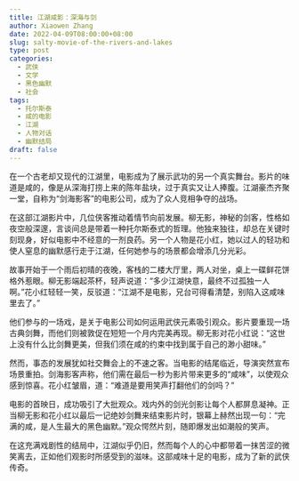 ```yaml
---
title: 江湖咸影：深海与剑
author: Xiaowen Zhang
date: 2022-04-09T08:00:00+08:00
slug: salty-movie-of-the-rivers-and-lakes
type: post
categories:
  - 武侠
  - 文学
  - 黑色幽默
  - 社会
tags:
  - 托尔斯泰
  - 咸的电影
  - 江湖
  - 人物对话
  - 幽默结局
draft: false
---
```


在一个古老却又现代的江湖里，电影成为了展示武功的另一个真实舞台。影片的味道是咸的，像是从深海打捞上来的陈年盐块，过于真实又让人捧腹。江湖豪杰齐聚一堂，自称为“剑海影客”的电影公司，成为了众人竞相争夺的战场。

在这部江湖影片中，几位侠客推动着情节向前发展。柳无影，神秘的剑客，性格如夜空般深邃，言谈间总是带着一种托尔斯泰式的哲理。他独来独往，却总在关键时刻现身，好似电影中不经意的一剂良药。另一个人物是花小红，她以过人的轻功和使人窒息的幽默感行走于江湖，任何她参与的场景都会增添几分光彩。

故事开始于一个雨后初晴的夜晚，客栈的二楼大厅里，两人对坐，桌上一碟鲜花饼格外惹眼。柳无影端起茶杯，轻声说道：“多少江湖快意，最终不过孤独一人啊。”花小红轻轻一笑，反驳道：“江湖不是电影，兄台可得看清楚，别陷入这咸味里去了。”

他们参与的一场戏，是关于电影公司如何运用武侠元素吸引观众。影片要重现一场古典剑舞，而他们则被敦促在短短一个月内完美再现。柳无影对花小红说：“这世上没有什么比剑舞更美，但我们须在咸的约束中找到属于自己的渺小甜味。”

然而，事态的发展犹如社交舞会上的不速之客。当电影的结尾临近，导演突然宣布场景重拍。剑海影客声称，他们需在最后一秒为影片带来更多的“咸味”，以使观众感到惊喜。花小红皱眉，道：“难道是要用笑声打翻他们的剑吗？”

电影的首映日，成功吸引了大批观众。戏内外的剑光剑影让每个人都屏息凝神。正当柳无影和花小红以最后一记绝妙剑舞来结束影片时，银幕上赫然出现一句：“完满的咸，是人生最大的黑色幽默。”观众愕然片刻，随即爆发出如潮般的笑声。

在这充满戏剧性的结局中，江湖似乎仍旧，然而每个人的心中都带着一抹苦涩的微笑离去，正如他们观影时所感受到的滋味。这部咸味十足的电影，成为了新的武侠传奇。